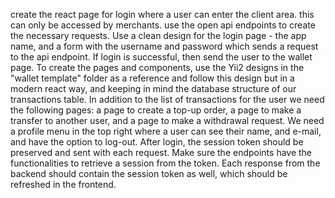 create the react page for login where a user can enter the client area. this can only be accessed by merchants. use the open api endpoints to create the necessary requests. Use a clean design for the login page - the app name, and a form with the username and password which sends a request to the api endpoint. If login is successful, then send the user to the wallet page.
To create the pages and components, use the Yii2 designs in the "wallet template" folder as a reference and follow this design but in a modern react way, and keeping in mind the database structure of our transactions table. In addition to the list of transactions for the user we need the following pages: a page to create a top-up order, a page to make a transfer to another user, and a page to make a withdrawal request. We need a profile menu in the top right where a user can see their name, and e-mail, and have the option to log-out.
After login, the session token should be preserved and sent with each request. Make sure the endpoints have the functionalities to retrieve a session from the token. Each response from the backend should contain the session token as well, which should be refreshed in the frontend.